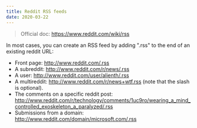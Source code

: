 ```yaml
---
title: Reddit RSS feeds
date: 2020-03-22
---
```


> Official doc: https://www.reddit.com/wiki/rss

In most cases, you can create an RSS feed by adding ".rss" to the end of an existing reddit URL:

- Front page: http://www.reddit.com/.rss
- A subreddit: http://www.reddit.com/r/news/.rss
- A user: http://www.reddit.com/user/alienth/.rss
- A multireddit: http://www.reddit.com/r/news+wtf.rss (note that the slash is optional).
- The comments on a specific reddit post: http://www.reddit.com/r/technology/comments/1uc9ro/wearing_a_mind_controlled_exoskeleton_a_paralyzed/.rss
- Submissions from a domain: http://www.reddit.com/domain/microsoft.com/.rss
